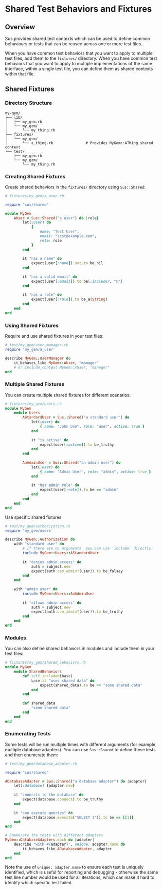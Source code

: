 # Shared Test Behaviors and Fixtures

## Overview

Sus provides shared test contexts which can be used to define common behaviours or tests that can be reused across one or more test files.

When you have common test behaviors that you want to apply to multiple test files, add them to the `fixtures/` directory. When you have common test behaviors that you want to apply to multiple implementations of the same interface, within a single test file, you can define them as shared contexts within that file.

## Shared Fixtures

### Directory Structure

```
my-gem/
├── lib/
│   ├── my_gem.rb
│   └── my_gem/
│       └── my_thing.rb
├── fixtures/
│   └── my_gem/
│       └── a_thing.rb               # Provides MyGem::AThing shared context
└── test/
    ├── my_gem.rb
    └── my_gem/
        └── my_thing.rb
```

### Creating Shared Fixtures

Create shared behaviors in the `fixtures/` directory using `Sus::Shared`:

```ruby
# fixtures/my_gem/a_user.rb

require "sus/shared"

module MyGem
	AUser = Sus::Shared("a user") do |role|
		let(:user) do
			{
				name: "Test User",
				email: "test@example.com",
				role: role
			}
		end
		
		it "has a name" do
			expect(user[:name]).not.to be_nil
		end
		
		it "has a valid email" do
			expect(user[:email]).to be(:include?, "@")
		end
		
		it "has a role" do
			expect(user[:role]).to be_a(String)
		end
	end
end
```

### Using Shared Fixtures

Require and use shared fixtures in your test files:

```ruby
# test/my_gem/user_manager.rb
require 'my_gem/a_user'

describe MyGem::UserManager do
	it_behaves_like MyGem::AUser, "manager"
	# or include_context MyGem::AUser, "manager"
end
```

### Multiple Shared Fixtures

You can create multiple shared fixtures for different scenarios:

```ruby
# fixtures/my_gem/users.rb
module MyGem
	module Users
		AStandardUser = Sus::Shared("a standard user") do
			let(:user) do
				{ name: "John Doe", role: "user", active: true }
			end
			
			it "is active" do
				expect(user[:active]).to be_truthy
			end
		end
		
		AnAdminUser = Sus::Shared("an admin user") do
			let(:user) do
				{ name: "Admin User", role: "admin", active: true }
			end
			
			it "has admin role" do
				expect(user[:role]).to be == "admin"
			end
		end
	end
end
```

Use specific shared fixtures:

```ruby
# test/my_gem/authorization.rb
require 'my_gem/users'

describe MyGem::Authorization do
	with "standard user" do
		# If there are no arguments, you can use `include` directly:
		include MyGem::Users::AStandardUser
		
		it "denies admin access" do
			auth = subject.new
			expect(auth.can_admin?(user)).to be_falsey
		end
	end
	
	with "admin user" do
		include MyGem::Users::AnAdminUser
		
		it "allows admin access" do
			auth = subject.new
			expect(auth.can_admin?(user)).to be_truthy
		end
	end
end
```

### Modules

You can also define shared behaviors in modules and include them in your test files:

```ruby
# fixtures/my_gem/shared_behaviors.rb
module MyGem
	module SharedBehaviors
		def self.included(base)
			base.it "uses shared data" do
				expect(shared_data).to be == "some shared data"
			end
		end
		
		def shared_data
			"some shared data"
		end
	end
end
```

### Enumerating Tests

Some tests will be run multiple times with different arguments (for example, multiple database adapters). You can use `Sus::Shared` to define these tests and then enumerate them:

```ruby
# test/my_gem/database_adapter.rb

require "sus/shared"

ADatabaseAdapter = Sus::Shared("a database adapter") do |adapter|
	let(:database) {adapter.new}
	
	it "connects to the database" do
		expect(database.connect).to be_truthy
	end
	
	it "can execute queries" do
		expect(database.execute("SELECT 1")).to be == [[1]]
	end
end

# Enumerate the tests with different adapters
MyGem::DatabaseAdapters.each do |adapter|
	describe "with #{adapter}", unique: adapter.name do
		it_behaves_like ADatabaseAdapter, adapter
	end
end
```

Note the use of `unique: adapter.name` to ensure each test is uniquely identified, which is useful for reporting and debugging - otherwise the same test line number would be used for all iterations, which can make it hard to identify which specific test failed.
